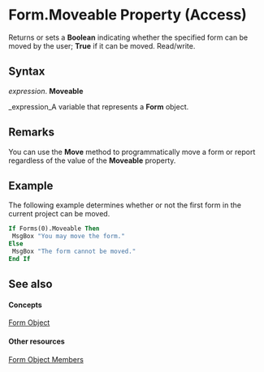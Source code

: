 
# Form.Moveable Property (Access)

Returns or sets a  **Boolean** indicating whether the specified form can be moved by the user; **True** if it can be moved. Read/write.


## Syntax

 _expression_. **Moveable**

 _expression_A variable that represents a  **Form** object.


## Remarks

You can use the  **Move** method to programmatically move a form or report regardless of the value of the **Moveable** property.


## Example

The following example determines whether or not the first form in the current project can be moved.


```vb
If Forms(0).Moveable Then 
 MsgBox "You may move the form." 
Else 
 MsgBox "The form cannot be moved." 
End If 

```


## See also


#### Concepts


 [Form Object](72ef9219-142b-b690-b696-3eba9a5d4522.md)
#### Other resources


 [Form Object Members](e1976b58-28ca-8f76-cdf3-6732cb06ce6c.md)
